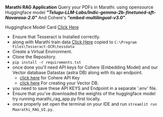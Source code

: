 **Marathi RAG Application**
Query your PDFs in Marathi.
using opensource Huggingface model ***"Telugu-LLM-Labs/Indic-gemma-2b-finetuned-sft-Navarasa-2.0"***
And Cohere's ***"embed-multilingual-v3.0"***.

Huggingface Model Card [Click Here](https://huggingface.co/Telugu-LLM-Labs/Indic-gemma-2b-finetuned-sft-Navarasa-2.0)

- Ensure that Tesseract is Installed correctly.
- along with Marathi train data [Click Here](https://tesseract-ocr.github.io/tessdoc/Data-Files) copied to `C:\Program Files\Tesseract-OCR\tessdata`
- Create a Virtual Environment.
- Clone the Repository.
- `pip install -r requirements.txt`
- once done you'll need API keys for Cohere (Embedding Model) and our Vector database Datastax (astra DB) along with its api endpoint.
  - [click here](https://dashboard.cohere.com/api-keys) for Cohere API Key
  - [click here](https://astra.datastax.com/org/5cbd84bf-4cde-4e36-87dd-8302ee7d8eca/database) For creating your Vector DB.
- you need to save these API KEYS and Endpoint in a separate '.env' file.
- Ensure that you've downloaded the weights of the huggingface model try running marathi_rag_app.py first locally.
- once properly set open the terminal on your IDE and run `streamlit run Maarathi_RAG_UI.py`.
